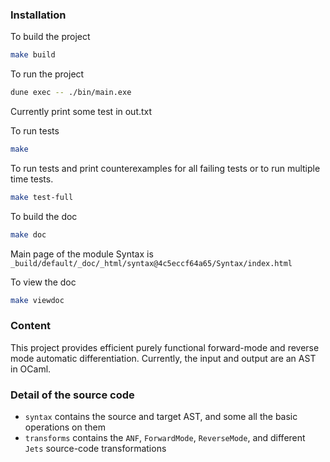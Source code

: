 ### Installation

To build the project
```bash
make build
```
To run the project
```bash
dune exec -- ./bin/main.exe
```
Currently print some test in out.txt

To run tests
```bash
make
```

To run tests and print counterexamples for all failing tests or to run multiple time tests.
```bash
make test-full
```

To build the doc
```bash
make doc
```
Main page of the module Syntax is `_build/default/_doc/_html/syntax@4c5eccf64a65/Syntax/index.html`

To view the doc
```bash
make viewdoc
```

### Content

This project provides efficient purely functional forward-mode and reverse mode automatic differentiation.
Currently, the input and output are an AST in OCaml.

### Detail of the source code

- `syntax` contains the source and target AST, and some all the basic operations on them
- `transforms` contains the `ANF`, `ForwardMode`, `ReverseMode`, and different `Jets` source-code transformations